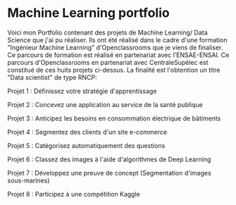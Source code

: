 # Machine Learning portfolio
	
Voici mon Portfolio contenant des projets de Machine Learning/ Data Science que j'ai pu réaliser. Ils ont été réalisé dans le cadre d'une formation "Ingénieur Machine Learning" d'Openclassrooms que je viens de finaliser. Ce parcours de formation est réalisé en partenariat avec l’ENSAE-ENSAI. 
Ce parcours d'Openclassrooms en partenariat avec CentraleSupélec est constitué de ces huits projets ci-dessus. La finalité est l'obtention un titre "Data scientist" de type RNCP:

Projet 1 : Définissez votre stratégie d'apprentissage

Projet 2 : Concevez une application au service de la santé publique

Projet 3 : Anticipez les besoins en consommation électrique de bâtiments

Projet 4 : Segmentez des clients d'un site e-commerce

Projet 5 : Catégorisez automatiquement des questions

Projet 6 : Classez des images à l'aide d'algorithmes de Deep Learning

Projet 7 : Développez une preuve de concept (Segmentation d'images sous-marines)

Projet 8 : Participez à une compétition Kaggle
	
